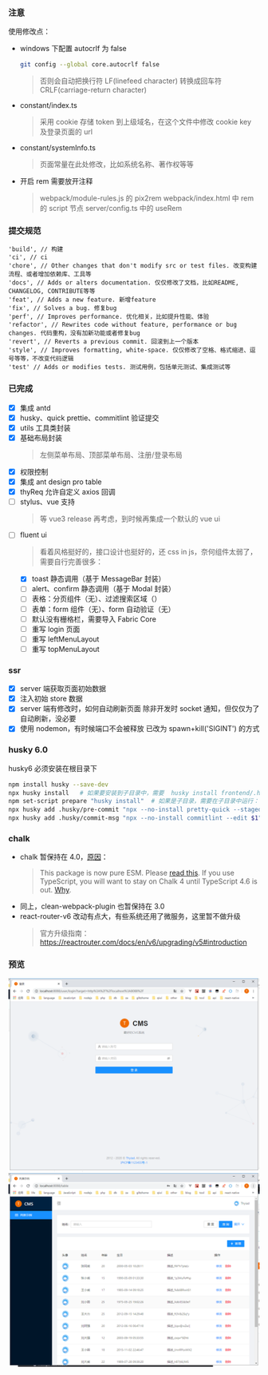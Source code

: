 ### 注意

使用修改点：

-   windows 下配置 autocrlf 为 false
    ```bash
    git config --global core.autocrlf false
    ```
    > 否则会自动把换行符 LF(linefeed character) 转换成回车符 CRLF(carriage-return character)
-   constant/index.ts
    > 采用 cookie 存储 token 到上级域名，在这个文件中修改 cookie key 及登录页面的 url
-   constant/systemInfo.ts
    > 页面常量在此处修改，比如系统名称、著作权等等
-   开启 rem 需要放开注释
    > webpack/module-rules.js 的 pix2rem
    > webpack/index.html 中 rem 的 script 节点
    > server/config.ts 中的 useRem

### 提交规范

```
'build', // 构建
'ci', // ci
'chore', // Other changes that don't modify src or test files. 改变构建流程、或者增加依赖库、工具等
'docs', // Adds or alters documentation. 仅仅修改了文档，比如README, CHANGELOG, CONTRIBUTE等等
'feat', // Adds a new feature. 新增feature
'fix', // Solves a bug. 修复bug
'perf', // Improves performance. 优化相关，比如提升性能、体验
'refactor', // Rewrites code without feature, performance or bug changes. 代码重构，没有加新功能或者修复bug
'revert', // Reverts a previous commit. 回滚到上一个版本
'style', // Improves formatting, white-space. 仅仅修改了空格、格式缩进、逗号等等，不改变代码逻辑
'test' // Adds or modifies tests. 测试用例，包括单元测试、集成测试等
```

### 已完成

-   [x] 集成 antd
-   [x] husky、quick prettie、commitlint 验证提交
-   [x] utils 工具类封装
-   [x] 基础布局封装
    > 左侧菜单布局、顶部菜单布局、注册/登录布局
-   [x] 权限控制
-   [x] 集成 ant design pro table
-   [x] thyReq 允许自定义 axios 回调
-   [ ] stylus、vue 支持
    > 等 vue3 release 再考虑，到时候再集成一个默认的 vue ui
-   [ ] fluent ui
    > 看着风格挺好的，接口设计也挺好的，还 css in js，奈何组件太弱了，需要自行完善很多：
    -   [x] toast 静态调用（基于 MessageBar 封装）
    -   [ ] alert、confirm 静态调用（基于 Modal 封装）
    -   [ ] 表格：分页组件（无）、过滤搜索区域（）
    -   [ ] 表单：form 组件（无）、form 自动验证（无）
    -   [ ] 默认没有栅格栏，需要导入 Fabric Core
    -   [ ] 重写 login 页面
    -   [ ] 重写 leftMenuLayout
    -   [ ] 重写 topMenuLayout

### ssr

-   [x] server 端获取页面初始数据
-   [x] 注入初始 store 数据
-   [x] server 端有修改时，如何自动刷新页面
        除非开发时 socket 通知，但仅仅为了自动刷新，没必要
-   [x] 使用 nodemon，有时候端口不会被释放
        已改为 spawn+kill('SIGINT') 的方式

### husky 6.0

husky6 必须安装在根目录下

```bash
npm install husky --save-dev
npx husky install   # 如果要安装到子目录中，需要  husky install frontend/.husky
npm set-script prepare "husky install"  # 如果是子目录，需要在子目录中运行： npm set-script prepare "cd .. && husky install frontend/.husky"
npx husky add .husky/pre-commit "npx --no-install pretty-quick --staged" # 如果是子目录，需要在具体命令前加上 cd frontend，比如.husky/pre-commit
npx husky add .husky/commit-msg "npx --no-install commitlint --edit $1"
```

### chalk

-   chalk 暂保持在 4.0，[原因](https://github.com/chalk/chalk/releases/tag/v5.0.0)：
    > This package is now pure ESM. Please [read this](https://gist.github.com/sindresorhus/a39789f98801d908bbc7ff3ecc99d99c).
    > If you use TypeScript, you will want to stay on Chalk 4 until TypeScript 4.6 is out. [Why](https://github.com/microsoft/TypeScript/issues/46452).
-   同上，clean-webpack-plugin 也暂保持在 3.0
-   react-router-v6 改动有点大，有些系统还用了微服务，这里暂不做升级
    > 官方升级指南：https://reactrouter.com/docs/en/v6/upgrading/v5#introduction

### 预览

![login](./preview-login.jpg)
![home](./preview.jpg)
